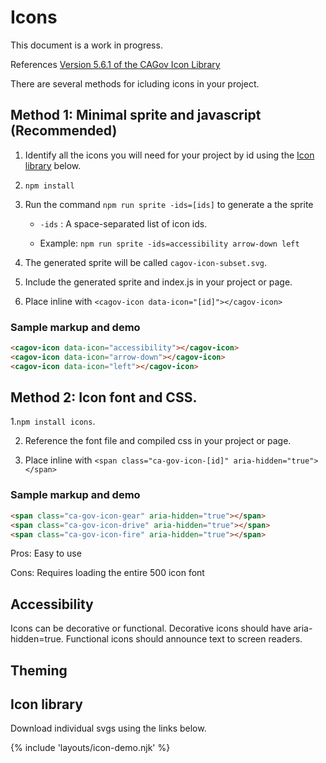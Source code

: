 # Icons

This document is a work in progress.

References [Version 5.6.1 of the CAGov Icon Library](https://california.azureedge.net/cdt/statetemplate/5.6.1/fonts/CaGov.svg)

There are several methods for icluding icons in your project.

## Method 1: Minimal sprite and javascript (Recommended)

1. Identify all the icons you will need for your project by id using the <a href="#icon-library">Icon library</a> below.

2. `npm install`

3. Run the command `npm run sprite -ids=[ids]` to generate a the sprite

   - `-ids` : A space-separated list of icon ids.

   - Example: `npm run sprite -ids=accessibility arrow-down left`

4. The generated sprite will be called `cagov-icon-subset.svg`.

5. Include the generated sprite and index.js in your project or page.

6. Place inline with `<cagov-icon data-icon="[id]"></cagov-icon>`

### Sample markup and demo

<html-preview>

```html preview
<cagov-icon data-icon="accessibility"></cagov-icon>
<cagov-icon data-icon="arrow-down"></cagov-icon>
<cagov-icon data-icon="left"></cagov-icon>
```

</html-preview>

## Method 2: Icon font and CSS.

1.`npm install icons`.

2. Reference the font file and compiled css in your project or page.

3. Place inline with `<span class="ca-gov-icon-[id]" aria-hidden="true"></span>`

### Sample markup and demo

<html-preview>

```html preview
<span class="ca-gov-icon-gear" aria-hidden="true"></span>
<span class="ca-gov-icon-drive" aria-hidden="true"></span>
<span class="ca-gov-icon-fire" aria-hidden="true"></span>
```

</html-preview>

Pros: Easy to use

Cons: Requires loading the entire 500 icon font

## Accessibility

Icons can be decorative or functional. Decorative icons should have aria-hidden=true. Functional icons should announce text to screen readers.

## Theming

## Icon library

Download individual svgs using the links below.

{% include 'layouts/icon-demo.njk' %}
